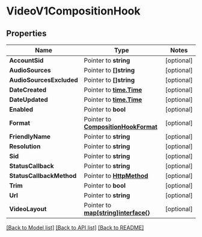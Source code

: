 # VideoV1CompositionHook

## Properties
Name | Type | Notes
------------ | ------------- | -------------
**AccountSid** | Pointer to **string** | [optional] 
**AudioSources** | Pointer to **[]string** | [optional] 
**AudioSourcesExcluded** | Pointer to **[]string** | [optional] 
**DateCreated** | Pointer to [**time.Time**](time.Time.md) | [optional] 
**DateUpdated** | Pointer to [**time.Time**](time.Time.md) | [optional] 
**Enabled** | Pointer to **bool** | [optional] 
**Format** | Pointer to [**CompositionHookFormat**](composition_hook_format.md) | [optional] 
**FriendlyName** | Pointer to **string** | [optional] 
**Resolution** | Pointer to **string** | [optional] 
**Sid** | Pointer to **string** | [optional] 
**StatusCallback** | Pointer to **string** | [optional] 
**StatusCallbackMethod** | Pointer to [**HttpMethod**](http_method.md) | [optional] 
**Trim** | Pointer to **bool** | [optional] 
**Url** | Pointer to **string** | [optional] 
**VideoLayout** | Pointer to [**map[string]interface{}**](.md) | [optional] 

[[Back to Model list]](../README.md#documentation-for-models) [[Back to API list]](../README.md#documentation-for-api-endpoints) [[Back to README]](../README.md)


